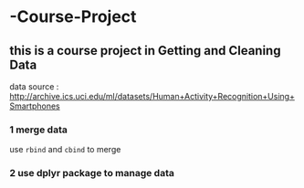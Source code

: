 # -Course-Project

## this is a course project in Getting and Cleaning Data

data source : http://archive.ics.uci.edu/ml/datasets/Human+Activity+Recognition+Using+Smartphones 

### 1 merge data
use `rbind` and `cbind` to merge 

### 2 use dplyr package to manage data
